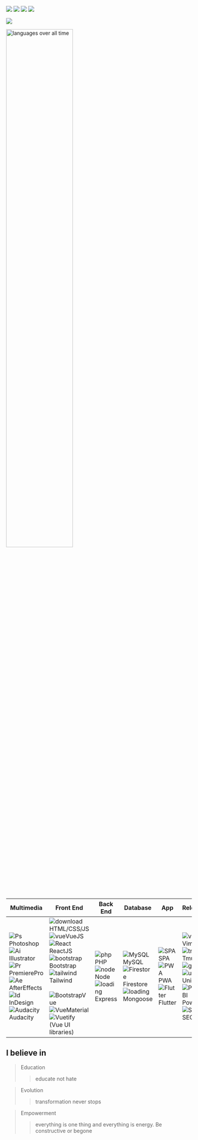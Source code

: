 <a href="https://www.linkedin.com/in/shontzu/"><img src="https://img.shields.io/badge/LinkedIn-0077B5?style=flat&logo=linkedin&logoColor=white"></a>
<img src="https://wakatime.com/badge/user/59a6ed31-da11-42f9-b270-6ab97f335d44.svg" >
<img src="https://komarev.com/ghpvc/?username=shontzu-deriv&color=blue&label=profile+visits" >
<img src="https://img.shields.io/github/followers/shontzu-deriv?label=github+followers&logo=github&color=blue&style=plastic">

![](https://github-readme-stats.vercel.app/api?username=shontzu-deriv&show_icons=true&theme=synthwave&rank_icon=github)

<img src="https://wakatime.com/share/@yuuchin/0f71c0e0-1b56-4c63-b618-e20c8bf41438.svg" alt="languages over all time" width=60% >  
  
**Multimedia** | **Front End** | **Back End** | **Database** | **App** | **Relevant** | **Hosting/CMS**
------------ | ------------- | ------------- | ------------- | ------------- | ------------- |-------------
![Ps](https://user-images.githubusercontent.com/77496433/135820604-ab3cc803-b72a-45f5-b78e-bc0a8b5fbd9e.png)Photoshop<br>![Ai](https://user-images.githubusercontent.com/77496433/135820597-381846aa-f91b-4943-bb51-f003ddaea6bf.png)Illustrator<br>![Pr](https://user-images.githubusercontent.com/77496433/135820600-25bda259-51dc-4a83-840d-f9608f1e7392.png)PremierePro<br>![Ae](https://user-images.githubusercontent.com/77496433/135820829-a7b891db-5bfa-432c-a347-6e437ea9488d.png)AfterEffects<br>![Id](https://user-images.githubusercontent.com/77496433/135820599-ea4acc66-fb72-476d-af73-f33880f2a319.png)InDesign<br>![Audacity](https://user-images.githubusercontent.com/77496433/135825580-f00e2447-6974-4f09-9861-25ac8cfac5d6.png)Audacity | ![download](https://user-images.githubusercontent.com/77496433/135825585-3a849d24-77ee-4110-85cf-9f4e505d0e84.png)HTML/CSS/JS <br>![vue](https://user-images.githubusercontent.com/77496433/135825573-3922b402-86f5-4ae7-87d0-102b6d1b3bcd.png)VueJS<br>![React](https://user-images.githubusercontent.com/77496433/158333806-c8a8f3a2-ffd3-4385-a74b-c802169c8dc3.png) ReactJS <br>![bootstrap](https://user-images.githubusercontent.com/77496433/135825582-d743f2fd-470b-48b3-8f5e-f45f6fd51894.png)Bootstrap<br>![tailwind](https://user-images.githubusercontent.com/77496433/138993480-2ef3fc45-0993-4e1e-bff9-1dd80d09fe72.png)Tailwind<br> <br> ![BootstrapVue](https://user-images.githubusercontent.com/77496433/148991992-fe4a1a0a-51ca-47fd-9f59-cf24748e2eaf.png) ![VueMaterial](https://user-images.githubusercontent.com/77496433/148991997-743d641e-615e-4aa1-996f-874aa4008750.png) ![Vuetify](https://user-images.githubusercontent.com/77496433/148992002-bf2453f7-9fa1-427b-bfe5-eb448e859fcd.png) <br> (Vue UI libraries) |![php](https://user-images.githubusercontent.com/77496433/135825595-527978e4-b0f7-465f-b10c-6acdb8a559da.png)PHP<br> ![node](https://user-images.githubusercontent.com/77496433/135825593-abf0ae8c-853c-4088-a182-ef60f8cd9b18.png) Node <br> ![loading](https://user-images.githubusercontent.com/77496433/147426075-c74baebb-ff94-4d57-80a4-4a428c9fd74c.png) Express| ![MySQL](https://user-images.githubusercontent.com/77496433/135825591-f5d821f8-3c50-4157-8018-fc38b1db40df.png)MySQL <br> ![Firestore](https://user-images.githubusercontent.com/77496433/148990746-9427251a-8813-4c78-a187-4abc7f7056f5.png) Firestore <br> ![loading](https://user-images.githubusercontent.com/77496433/147426075-c74baebb-ff94-4d57-80a4-4a428c9fd74c.png) Mongoose | ![SPA ](https://user-images.githubusercontent.com/77496433/135825600-cb1ad671-7a62-4857-afea-763407c51c09.png)SPA<br>![PWA](https://user-images.githubusercontent.com/77496433/135825597-9739732d-ccf6-438e-b7ea-438f99d5c3ce.png)PWA <br> ![Flutter](https://user-images.githubusercontent.com/77496433/185775547-3da9804d-687e-4b28-ae3a-dbe17dee7d9c.png) Flutter <br> | ![vim](https://user-images.githubusercontent.com/77496433/135827058-1a910063-37c7-435a-b8bd-d1e4d24c6785.png)Vim<br>![tmux](https://user-images.githubusercontent.com/77496433/191877390-f0c94aaf-fe36-4e6f-b5ff-fb31a821029e.png)Tmux<br>![git](https://user-images.githubusercontent.com/77496433/135827060-5e2cfe46-ebc4-4311-bedb-b23b45102792.png)Git<br>![unix](https://user-images.githubusercontent.com/77496433/135827052-68eb9dc2-4190-46d2-9674-fe85083cb805.png) Unix<br>![PowerBI](https://user-images.githubusercontent.com/77496433/153322505-9d395a56-d743-46bc-bad6-1e43debfb7f4.png) PowerBI <br> ![SEO](https://user-images.githubusercontent.com/77496433/153441580-879efa75-2384-4f41-8fbe-22bc793c984f.png) SEO <br> | ![goDaddy](https://user-images.githubusercontent.com/77496433/147379852-8bac895e-94e4-4099-98cc-822e8a66be8a.png) GoDaddy <br>![icon-netlify](https://user-images.githubusercontent.com/77496433/147379499-0b044c18-c44f-4aea-957d-d9631543e6e2.png) Netlify<br> ![firebase](https://user-images.githubusercontent.com/77496433/139852014-5df685e7-b87e-4477-b6d5-c690077ce9be.png) Firebase<br>![vercel](https://user-images.githubusercontent.com/77496433/180223310-3ddd910b-ede5-443b-bf97-de48e2cb9a41.jpeg) Vercel
## I believe in
> Education
>> educate not hate

> Evolution
>> transformation never stops

> Empowerment
>> everything is one thing and everything is energy. Be constructive or begone
